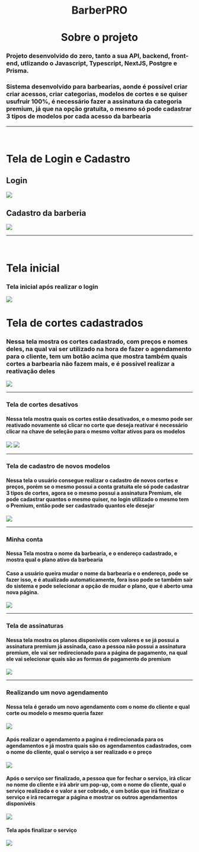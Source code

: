 <h1 align="center">BarberPRO</h1>
<h1 align="center">Sobre o projeto</h1>
<h3 align="left">Projeto desenvolvido do zero, tanto a sua API, backend, front-end, utlizando o Javascript, Typescript, NextJS, Postgre e Prisma.
<h3>Sistema desenvolvido para barbearias, aonde é possível criar criar acessos, criar categorias, modelos de cortes e se quiser usufruir 100%, é necessário fazer a assinatura da categoria premium, já que na opção gratuita, o mesmo só pode cadastrar 3 tipos de modelos por cada acesso da barbearia</h3>
</h3>
<hr/><br/>

<h1>Tela de Login e Cadastro</h1>
<h2>Login</h2>
<img src="https://ik.imagekit.io/t3c9getulq/BarberPRO/login_C0c-ktFZZ.png?updatedAt=1692658158923">
<h2>Cadastro da barberia</h2>
<img src="https://ik.imagekit.io/t3c9getulq/BarberPRO/register_gbmDlZa_dB.png?updatedAt=1692658158985">
<hr><br/>

<h1>Tela inicial</h1>
<h3>Tela inicial após realizar o login</h3>
<img src="https://ik.imagekit.io/t3c9getulq/BarberPRO/dashboard-sem-registro_nvocMGLeI.png?updatedAt=1692658158826">

<h1>Tela de cortes cadastrados</h1>
<h3>Nessa tela mostra os cortes cadastrado, com preços e nomes deles, na qual vai ser utilizado na hora de fazer o agendamento para o cliente, tem um botão acima que mostra também quais cortes a barbearia não fazem mais, e é possivel realizar a reativação deles
</h3>
<img src="https://ik.imagekit.io/t3c9getulq/BarberPRO/modelos-cadastrados-da-barbearia_1Euz8ddwjl.png?updatedAt=1692658159017">
</br>
<hr>
<h3>Tela de cortes desativos</h3>
<h4>Nessa tela mostra quais os cortes estão desativados, e o mesmo pode ser reativado novamente só clicar no corte que deseja reativar é necessário clicar na chave de seleção para o mesmo voltar ativos para os modelos</h4>
<img src="https://ik.imagekit.io/t3c9getulq/BarberPRO/modelos-desativados-da-barbearia_AsRt0S1GA.png?updatedAt=1692658158956">
<img src="https://ik.imagekit.io/t3c9getulq/BarberPRO/editar-corte_UhlYuSRYX.png?updatedAt=1692749049607">
<hr>
<h3>Tela de cadastro de novos modelos</h3>
<h4>Nessa tela o usuário consegue realizar o cadastro de novos cortes e preços, porém se o mesmo possui a conta gratuita ele só pode cadastrar 3 tipos de cortes, agora se o mesmo possui a assinatura Premium, ele pode cadastrar quantos o mesmo quiser, no login utilizado o mesmo tem o Premium, então pode ser cadastrado quantos ele desejar</h4>
<img src="https://ik.imagekit.io/t3c9getulq/BarberPRO/cadastrar-novo-modelo-1_IRx3I8pmA.png?updatedAt=1692658158751">
<hr>
<h3>Minha conta</h3>
<h4>Nessa Tela mostra o nome da barbearia, e o endereço cadastrado, e mostra qual o plano ativo da barbearia</h4>
<h4>Caso a usuário queira mudar o nome da barbearia e o endereço, pode se fazer isso, e é atualizado automaticamente, fora isso pode se também sair do sistema e pode selecionar a opção de mudar o plano, que é aberto uma nova página.</h4>
<img src="https://ik.imagekit.io/t3c9getulq/BarberPRO/minha-conta-1_snTIGaTuU.png?updatedAt=1692658159107">
<hr/>
<h3>Tela de assinaturas</h3>
<h4>Nessa tela mostra os planos disponivéis com valores e se já possui a assinatura premium já assinada, caso a pessoa não possui a assinatura premium, ele vai ser redirecionado para a página de pagamento, na qual ele vai selecionar quais são as formas de pagamento do premium</h4>
<img src="https://ik.imagekit.io/t3c9getulq/BarberPRO/mudan%C3%A7a-de-plano_tYmXeRGkT.png?updatedAt=1692658158773">
<hr/>

<h3>Realizando um novo agendamento</h3>
<h4>Nessa tela é gerado um novo agendamento com o nome do cliente e qual corte ou modelo o mesmo queria fazer</h4>
<img src="https://ik.imagekit.io/t3c9getulq/BarberPRO/agendamento-1_HoUoFbSUkp.png?updatedAt=1692658159048">
<h4> Após realizar o agendamento a pagina é redirecionada para os agendamentos e já mostra quais são os agendamentos cadastrados, com o nome do cliente, qual o serviço a ser realizado e o preço</h4>
<img src="https://ik.imagekit.io/t3c9getulq/BarberPRO/dashboard-agenda_uA2icWPJ4.png?updatedAt=1692658158905">
<h4>Após o serviço ser finalizado, a pessoa que for fechar o serviço, irá clicar no nome do cliente e irá abrir um pop-up, com o nome do cliente, qual o serviço realizado e o valor a ser cobrado, e um botão que irá finalizar o serviço e irá recarregar a página e mostrar os outros agendamentos disponivéis</h4>
<img src="https://ik.imagekit.io/t3c9getulq/BarberPRO/finalizar-agendamento_WVaBk376lQ.png?updatedAt=1692749049555">
<h4>Tela após finalizar o serviço</h4>
<img src="https://ik.imagekit.io/t3c9getulq/BarberPRO/dashboard-sem-registro_nvocMGLeI.png?updatedAt=1692658158826">
